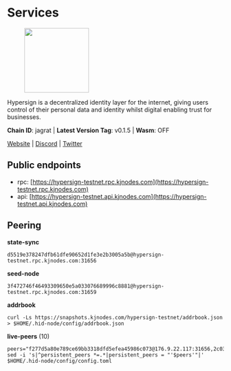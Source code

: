 # Services

<figure><img src="https://raw.githubusercontent.com/kj89/testnet_manuals/main/pingpub/logos/hypersign.png" width="150" alt=""><figcaption></figcaption></figure>

Hypersign is a decentralized identity layer for the internet, giving  users control of their personal data and identity whilst digital  enabling trust for businesses.

**Chain ID**: jagrat | **Latest Version Tag**: v0.1.5 | **Wasm**: OFF

[Website](https://hypersign.id) | [Discord](https://discord.gg/DmuUjMrHVw) | [Twitter](https://twitter.com/hypersignchain)


## Public endpoints

* rpc: [https://hypersign-testnet.rpc.kjnodes.com](https://hypersign-testnet.rpc.kjnodes.com)
* api: [https://hypersign-testnet.api.kjnodes.com](https://hypersign-testnet.api.kjnodes.com)

## Peering

**state-sync**

```
d5519e378247dfb61dfe90652d1fe3e2b3005a5b@hypersign-testnet.rpc.kjnodes.com:31656
```

**seed-node**

```
3f472746f46493309650e5a033076689996c8881@hypersign-testnet.rpc.kjnodes.com:31659
```

**addrbook**
```
curl -Ls https://snapshots.kjnodes.com/hypersign-testnet/addrbook.json > $HOME/.hid-node/config/addrbook.json
```

**live-peers** (10)
```
peers="f277d5a80e789ce69bb3318dfd5efea45986c073@176.9.22.117:31656,2c0379f78b655e8a386cb477e3cf3cae700c4a7f@213.239.207.175:34656,1de2abae74a4c5fd7d96d9869ef02187f81498f0@134.209.238.66:26656,5b4482bfe02384184470070c3d3a4465cf0c18d4@144.91.82.61:31656,1e3f0aeb6f2a2017b122af2461a75c9695790954@65.108.233.109:10956,c1b6d86f46eab9d0aa2e4399cddb9cf05d13621a@65.108.206.118:60556,ce6686036f6554deb0490103dcc201172e7c3f2f@81.0.220.131:26656,4aa182ce191cd089929544fe0612d33a02a2cde9@46.17.250.145:26656,aa8c0064e866dc57b341a389006df8925a0718fe@5.161.55.130:31656,d5519e378247dfb61dfe90652d1fe3e2b3005a5b@65.109.68.190:31656"
sed -i 's|^persistent_peers *=.*|persistent_peers = "'$peers'"|' $HOME/.hid-node/config/config.toml
```

